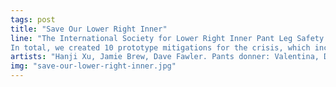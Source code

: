 ```yaml
---
tags: post
title: "Save Our Lower Right Inner"
line: "The International Society for Lower Right Inner Pant Leg Safety (ISLRIPLS) is an organization devoted to increasing the safety and wellbeing of lower right inner pant legs the world over. For the Summer 2025 issue of the Journal of the ISLRIPLS, we held an interdisciplinary symposium of experts in the field of stopping bike gears from eating pant legs, seeking to address a problem commonly known as the Gear Attack Crisis.
In total, we created 10 prototype mitigations for the crisis, which include design-based, materials-based, fashion-based and religious-based solutions. Each entry includes a title, technical description and marketing tagline designed to encourage mass adoption. We encourage you to explore the prototypes and preview the bright future of lower right inner pant leg safety!"
artists: "Hanji Xu, Jamie Brew, Dave Fawler. Pants donner: Valentina, Dave, Taylor"
img: "save-our-lower-right-inner.jpg"
---
```


